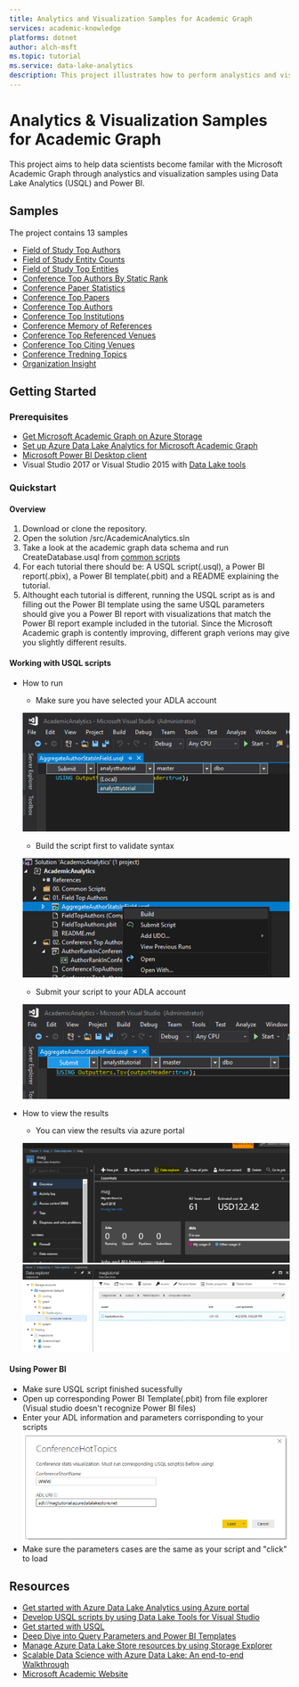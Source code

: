 ```yaml
---
title: Analytics and Visualization Samples for Academic Graph
services: academic-knowledge
platforms: dotnet
author: alch-msft
ms.topic: tutorial
ms.service: data-lake-analytics
description: This project illustrates how to perform analystics and visualization for Microsoft Academic Graph using Data Lake Analytics (USQL) and Power BI.
---
```


# Analytics & Visualization Samples for Academic Graph 

This project aims to help data scientists become familar with the Microsoft Academic Graph through analystics and visualization samples using Data Lake Analytics (USQL) and Power BI.  

## Samples

The project contains 13 samples 

* [Field of Study Top Authors](https://github.com/Azure-Samples/academic-knowledge-analytics-visualization/tree/master/src/AcademicAnalytics/01.%20Field%20of%20Study%20Top%20Authors)
* [Field of Study Entity Counts](https://github.com/Azure-Samples/academic-knowledge-analytics-visualization/tree/master/src/AcademicAnalytics/11.%20Field%20of%20Study%20Entity%20Counts)
* [Field of Study Top Entities](https://github.com/Azure-Samples/academic-knowledge-analytics-visualization/tree/master/src/AcademicAnalytics/13.%20Field%20of%20Study%20Top%20Entities)
* [Conference Top Authors By Static Rank](https://github.com/Azure-Samples/academic-knowledge-analytics-visualization/tree/master/src/AcademicAnalytics/02.%20Conference%20Top%20Authors%20By%20Static%20Rank)
* [Conference Paper Statistics](https://github.com/Azure-Samples/academic-knowledge-analytics-visualization/tree/master/src/AcademicAnalytics/03.%20Conference%20Papers%20Basic%20Statistics)
* [Conference Top Papers](https://github.com/Azure-Samples/academic-knowledge-analytics-visualization/tree/master/src/AcademicAnalytics/04.%20Conference%20Top%20Papers)
* [Conference Top Authors](https://github.com/Azure-Samples/academic-knowledge-analytics-visualization/tree/master/src/AcademicAnalytics/05.%20Conference%20Top%20Authors)
* [Conference Top Institutions](https://github.com/Azure-Samples/academic-knowledge-analytics-visualization/tree/master/src/AcademicAnalytics/06.%20Conference%20Top%20Institutions)
* [Conference Memory of References](https://github.com/Azure-Samples/academic-knowledge-analytics-visualization/tree/master/src/AcademicAnalytics/07.%20Conference%20Memory%20of%20References)
* [Conference Top Referenced Venues](https://github.com/Azure-Samples/academic-knowledge-analytics-visualization/tree/master/src/AcademicAnalytics/08.%20Conference%20Top%20Referenced%20Venues)
* [Conference Top Citing Venues](https://github.com/Azure-Samples/academic-knowledge-analytics-visualization/tree/master/src/AcademicAnalytics/09.%20Conference%20Top%20Citing%20Venues)
* [Conference Tredning Topics](https://github.com/Azure-Samples/academic-knowledge-analytics-visualization/tree/master/src/AcademicAnalytics/10.%20Conference%20Trending%20Topics)
* [Organization Insight](https://github.com/Azure-Samples/academic-knowledge-analytics-visualization/tree/master/src/AcademicAnalytics/12.%20Organization%20Insight)


## Getting Started

### Prerequisites

* [Get Microsoft Academic Graph on Azure Storage](get-started-setup-provisioning.md)
* [Set up Azure Data Lake Analytics for Microsoft Academic Graph](get-started-setup-azure-data-lake-analytics.md)
* [Microsoft Power BI Desktop client](https://powerbi.microsoft.com/en-us/desktop/)
* Visual Studio 2017 or Visual Studio 2015 with [Data Lake tools](https://www.microsoft.com/en-us/download/details.aspx?id=49504)

### Quickstart

#### Overview
1. Download or clone the repository.
2. Open the solution /src/AcademicAnalytics.sln
3. Take a look at the academic graph data schema and run CreateDatabase.usql from [common scripts](https://github.com/Azure-Samples/academic-knowledge-analytics-visualization/tree/master/src/AcademicAnalytics/00.%20Common%20Scripts)
4. For each tutorial there should be: A USQL script(.usql), a Power BI report(.pbix), a Power BI template(.pbit) and a README explaining the tutorial. 
5. Althought each tutorial is different, running the USQL script as is and filling out the Power BI template using the same USQL parameters should give you a Power BI report with visualizations that match the Power BI report example included in the tutorial. Since the Microsoft Academic graph is contently improving, different graph verions may give you slightly different results.

#### Working with USQL scripts 
- How to run
    - Make sure you have selected your ADLA account


    ![Select your ADLA Account in Visual Studio](images/VSSelectADLAAccount.png)

    - Build the script first to validate syntax


    ![Build USQL script in Visual Studio](images/VSBuildScript.png)

    - Submit your script to your ADLA account


    ![Submit USCQL script in Visual Studio](images/VSSubmitScript.png)

- How to view the results
    - You can view the results via azure portal

    
    ![Azure Data lake Analyatics Data explorer](images/ADLADataExplorer.png)
    ![Azure Data lake Analyatics Data explorer2](images/ADLADataExplorer2.png)


#### Using Power BI 
- Make sure USQL script finished sucessfully
- Open up corresponding Power BI Template(.pbit) from file explorer (Visual studio doesn't recognize Power BI files) 
- Enter your ADL information and parameters corrisponding to your scripts
![Sample template load](/images/PBITemplateInitParam.png)
- Make sure the parameters cases are the same as your script and "click" to load

## Resources

- [Get started with Azure Data Lake Analytics using Azure portal](https://docs.microsoft.com/en-us/azure/data-lake-analytics/data-lake-analytics-get-started-portal)
- [Develop USQL scripts by using Data Lake Tools for Visual Studio](https://docs.microsoft.com/en-us/azure/data-lake-analytics/data-lake-analytics-data-lake-tools-get-started)
- [Get started with USQL](https://docs.microsoft.com/en-us/azure/data-lake-analytics/data-lake-analytics-u-sql-get-started)
- [Deep Dive into Query Parameters and Power BI Templates](https://powerbi.microsoft.com/en-us/blog/deep-dive-into-query-parameters-and-power-bi-templates/)
- [Manage Azure Data Lake Store resources by using Storage Explorer](https://docs.microsoft.com/en-us/azure/data-lake-store/data-lake-store-in-storage-explorer)
- [Scalable Data Science with Azure Data Lake: An end-to-end Walkthrough](https://docs.microsoft.com/en-us/azure/machine-learning/team-data-science-process/data-lake-walkthrough)
- [Microsoft Academic Website](https://academic.microsoft.com/)